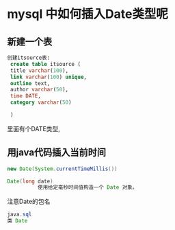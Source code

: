 # mysql 中如何插入Date类型呢


## 新建一个表

```sql
创建itsource表: 
 create table itsource (
 title varchar(100),
 link varchar(100) unique,
 outline text,
 author varchar(50),
 time DATE,
 category varchar(50)

 )
```

里面有个DATE类型,

## 用java代码插入当前时间

```java
new Date(System.currentTimeMillis())
```

```java
Date(long date) 
          使用给定毫秒时间值构造一个 Date 对象。
```

注意Date的包名
```java
java.sql 
类 Date
```